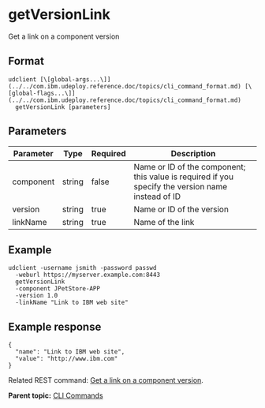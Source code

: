 # getVersionLink

Get a link on a component version

## Format

```
udclient [\[global-args...\]](../../com.ibm.udeploy.reference.doc/topics/cli_command_format.md) [\[global-flags...\]](../../com.ibm.udeploy.reference.doc/topics/cli_command_format.md)
  getVersionLink [parameters]
```

## Parameters

|Parameter|Type|Required|Description|
|---------|----|--------|-----------|
|component|string|false|Name or ID of the component; this value is required if you specify the version name instead of ID|
|version|string|true|Name or ID of the version|
|linkName|string|true|Name of the link|

## Example

```
udclient -username jsmith -password passwd 
  -weburl https://myserver.example.com:8443
  getVersionLink 
  -component JPetStore-APP 
  -version 1.0 
  -linkName "Link to IBM web site"
```

## Example response

```
{
  "name": "Link to IBM web site",
  "value": "http://www.ibm.com"
}
```

Related REST command: [Get a link on a component version](rest_cli_version_getlink_get.md).

**Parent topic:** [CLI Commands](../../com.ibm.udeploy.reference.doc/topics/cli_commands.md)

